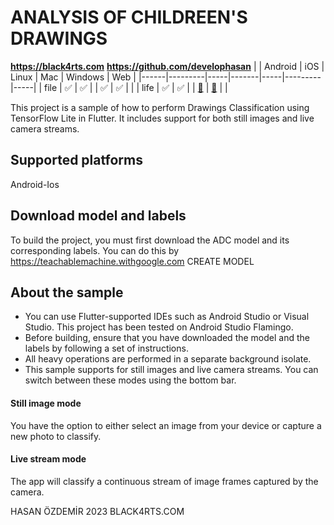 # ANALYSIS OF CHILDREEN'S DRAWINGS

**https://black4rts.com**
**https://github.com/develophasan**
|      | Android | iOS | Linux | Mac | Windows | Web |
|------|---------|-----|-------|-----|---------|-----|
| file | ✅       | ✅   |       | ✅   |    ✅    |     |
| life | ✅       | ✅   |       | [🚧](https://github.com/flutter/flutter/issues/41708)   |     [🚧](https://github.com/flutter/flutter/issues/41709)   |     |

This project is a sample of how to perform Drawings Classification using
TensorFlow Lite in Flutter. It includes support for both still images and live
camera streams.

## Supported platforms

Android-Ios

## Download model and labels

To build the project, you must first download the ADC
model and its corresponding labels. You can do this by
https://teachablemachine.withgoogle.com CREATE MODEL

## About the sample

- You can use Flutter-supported IDEs such as Android Studio or Visual Studio.
  This project has been tested on Android Studio Flamingo.
- Before building, ensure that you have downloaded the model and the labels by
  following a set of instructions.
- All heavy operations are performed in a separate background isolate.
- This sample supports for still images and live camera streams. You can
  switch between these modes using the bottom bar.

#### Still image mode

You have the option to either select an image from your device or capture a new
photo to classify.


#### Live stream mode

The app will classify a continuous stream of image frames captured by the
camera.

HASAN ÖZDEMİR
2023
BLACK4RTS.COM
